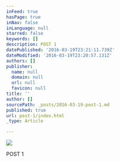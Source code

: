 ```yaml
---
inFeed: true
hasPage: true
inNav: false
inLanguage: null
starred: false
keywords: []
description: POST 1
datePublished: '2016-03-19T23:21:11.739Z'
dateModified: '2016-03-19T23:20:57.131Z'
authors: []
publisher:
  name: null
  domain: null
  url: null
  favicon: null
title: ''
author: []
sourcePath: _posts/2016-03-19-post-1.md
published: true
url: post-1/index.html
_type: Article

---
```

![](https://the-grid-user-content.s3-us-west-2.amazonaws.com/2ba26cef-6d4c-41e4-9aca-f7cd21364b11.jpg)

POST 1